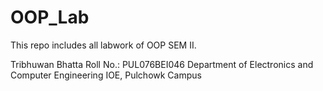 # OOP_Lab
This repo includes all labwork of OOP SEM II.

Tribhuwan Bhatta
Roll No.: PUL076BEI046
Department of Electronics and Computer Engineering
IOE, Pulchowk Campus


